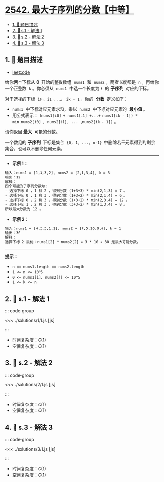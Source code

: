 # [2542. 最大子序列的分数【中等】](https://github.com/tnotesjs/TNotes.leetcode/tree/main/notes/2542.%20%E6%9C%80%E5%A4%A7%E5%AD%90%E5%BA%8F%E5%88%97%E7%9A%84%E5%88%86%E6%95%B0%E3%80%90%E4%B8%AD%E7%AD%89%E3%80%91)

<!-- region:toc -->

- [1. 📝 题目描述](#1--题目描述)
- [2. 🎯 s.1 - 解法 1](#2--s1---解法-1)
- [3. 🎯 s.2 - 解法 2](#3--s2---解法-2)
- [4. 🎯 s.3 - 解法 3](#4--s3---解法-3)

<!-- endregion:toc -->

## 1. 📝 题目描述

- [leetcode](https://leetcode.cn/problems/maximum-subsequence-score/)

给你两个下标从 **0**  开始的整数数组  `nums1`  和  `nums2` ，两者长度都是  `n` ，再给你一个正整数  `k` 。你必须从  `nums1`  中选一个长度为 `k`  的 **子序列**  对应的下标。

对于选择的下标  `i0` ，`i1` ，...， `ik - 1` ，你的  **分数**  定义如下：

- `nums1`  中下标对应元素求和，乘以  `nums2`  中下标对应元素的  **最小值** 。
- 用公式表示： `(nums1[i0] + nums1[i1] +...+ nums1[ik - 1]) * min(nums2[i0] , nums2[i1], ... ,nums2[ik - 1])` 。

请你返回 **最大**  可能的分数。

一个数组的 **子序列**  下标是集合  `{0, 1, ..., n-1}`  中删除若干元素得到的剩余集合，也可以不删除任何元素。

---

- **示例 1：**

```txt
输入：nums1 = [1,3,3,2], nums2 = [2,1,3,4], k = 3
输出：12
解释：
四个可能的子序列分数为：
- 选择下标 0 ，1 和 2 ，得到分数 (1+3+3) * min(2,1,3) = 7 。
- 选择下标 0 ，1 和 3 ，得到分数 (1+3+2) * min(2,1,4) = 6 。
- 选择下标 0 ，2 和 3 ，得到分数 (1+3+2) * min(2,3,4) = 12 。
- 选择下标 1 ，2 和 3 ，得到分数 (3+3+2) * min(1,3,4) = 8 。
所以最大分数为 12 。
```

- **示例 2：**

```txt
输入：nums1 = [4,2,3,1,1], nums2 = [7,5,10,9,6], k = 1
输出：30
解释：
选择下标 2 最优：nums1[2] * nums2[2] = 3 * 10 = 30 是最大可能分数。
```

---

**提示：**

- `n == nums1.length == nums2.length`
- `1 <= n <= 10^5`
- `0 <= nums1[i], nums2[j] <= 10^5`
- `1 <= k <= n`

## 2. 🎯 s.1 - 解法 1

::: code-group

<<< ./solutions/1/1.js [js]

:::

- 时间复杂度：$O(1)$
- 空间复杂度：$O(1)$

## 3. 🎯 s.2 - 解法 2

::: code-group

<<< ./solutions/2/1.js [js]

:::

- 时间复杂度：$O(1)$
- 空间复杂度：$O(1)$

## 4. 🎯 s.3 - 解法 3

::: code-group

<<< ./solutions/3/1.js [js]

:::

- 时间复杂度：$O(1)$
- 空间复杂度：$O(1)$
